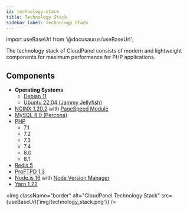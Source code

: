 ```yaml
---
id: technology-stack
title: Technology Stack
sidebar_label: Technology Stack
---
```


import useBaseUrl from '@docusaurus/useBaseUrl';

The technology stack of CloudPanel consists of modern and lightweight components for maximum performance for PHP applications.

## Components

- **Operating Systems** 
  - [Debian 11](https://wiki.debian.org/DebianBullseye)
  - [Ubuntu 22.04 (Jammy Jellyfish)](https://ubuntu.com/)
- [NGINX 1.20.2](https://nginx.org) with [PageSpeed Module](guides/nginx/pagespeed-module)
- [MySQL 8.0 (Percona)](https://www.percona.com/software/mysql-database/percona-server)
- [PHP](https://www.php.net)
  - 7.1
  - 7.2
  - 7.3
  - 7.4
  - 8.0
  - 8.1
- [Redis 5](https://redis.io)
- [ProFTPD 1.3](http://www.proftpd.org)
- [Node.js 16](https://nodejs.org) with [Node Version Manager](https://github.com/nvm-sh/nvm)
- [Yarn 1.22](https://yarnpkg.com)

<img className="border" alt="CloudPanel Technology Stack" src={useBaseUrl('img/technology_stack.png')} />